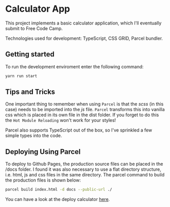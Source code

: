 # Calculator App

This project implements a basic calculator application, which I'll eventually submit to Free Code Camp.

Technologies used for development: TypeScript, CSS GRID, Parcel bundler.

## Getting started

To run the development enviroment enter the following command:

```zsh
yarn run start
```

## Tips and Tricks

One important thing to remember when using `Parcel` is that the _scss_ (in this case) needs to be imported into the _js_ file. `Parcel` transforms this into vanilla css which is placed in its own file in the dist folder. If you forget to do this the `Hot Module Reloading` won't work for your styles!

Parcel also supports TypeScript out of the box, so I've sprinkled a few simple types into the code.

## Deploying Using Parcel

To deploy to Github Pages, the production source files can be placed in the /docs folder. I found it was also necessary to use a flat directory structure, i.e. html, js and css files in the same directory. The parcel command to build the production files is shown below:

```zsh
parcel build index.html -d docs --public-url ./
```

You can have a look at the deploy calculator [here](https://blogscot.github.io/calculator/).

